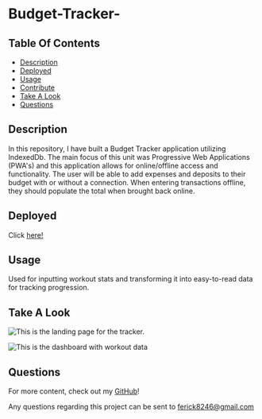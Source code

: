 # Budget-Tracker-

## Table Of Contents

* [Description](#description)
* [Deployed](#deployed)
* [Usage](#usage)
* [Contribute](#contribute)
* [Take A Look](#take-a-look)
* [Questions](#questions)
## Description

In this repository, I have built a Budget Tracker application utilizing IndexedDb. The main focus of this unit was Progressive Web Applications (PWA's) and this application allows for online/offline access and functionality. The user will be able to add expenses and deposits to their budget with or without a connection. When entering transactions offline, they should populate the total when brought back online.

## Deployed

Click [here!](https://budgetracker2.herokuapp.com/)

## Usage

Used for inputting workout stats and transforming it into easy-to-read data for tracking progression.

## Take A Look

![This is the landing page for the tracker.]()


![This is the dashboard with workout data]()

## Questions

For more content, check out my [GitHub](https://github.com/ferick8246)!

Any questions regarding this project can be sent to ferick8246@gmail.com